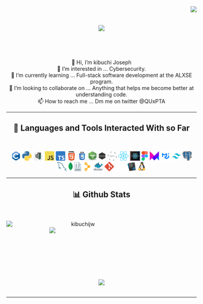 <img align="right" src="https://visitor-badge.laobi.icu/badge?page_id=kibuchijw.kibuchijw">

<h1 align="center">
  <a href="https://git.io/typing-svg">
    <img src="https://readme-typing-svg.herokuapp.com/?lines=Hello,+There!+👋; .I+am+Kibuchi+Joseph....;Good+to+see+you+here!&center=true&size=30">
  </a>
</h1>

<br>
<p align="center">
  <br>
   👋 Hi, I’m kibuchi Joseph
   <br>
   👀 I’m interested in ... Cybersecurity.
   <br>
   🌱 I’m currently learning ... Full-stack software development at the ALXSE program.
   <br>
   💞️ I’m looking to collaborate on ... Anything that helps me become better at understanding code.
   <br>
   📫 How to reach me ... Dm me on twitter @QUxPTA
</p>

<hr>
<h2 align="center">🔨 Languages and Tools Interacted With so Far</h2>
<br>
<p align="center">
  <code><img title="C" height="25" src="images/c-original.svg"></code>
  <code><img title="Python" height="25" src="images/python.svg"></code>
  <code><img title="Django" height="25" src="images/django.svg"></code>
  <code><img title="Javascript" height="25" src="images/js.svg"></code>
  <code><img title="Typescript" height="25" src="images/ts.svg"></code>
  <code><img title="HTML5" height="25" src="images/html.svg"></code>
  <code><img title="CSS" height="25" src="images/css.svg"></code>
  <code><img title="NodeJS" height="25" src="images/node-js.svg"></code> 
  <code><img title="ExpressJS" height="25" src="images/express.svg"></code>
  <code><img title="NextJS" height="25" src="images/next.svg"></code>
  <code><img title="React" height="25" src="images/react.svg"></code>
  <code><img title="ReactNative" height="25" src="images/ReactNative.svg"></code> 
  <code><img title="Figma" height="25" src="images/figma.svg"></code> 
  <code><img title="FramerMotion" height="25" src="images/framer.svg"></code>
  <code><img title="Material-UI" height="25" src="images/mui.svg"></code> 
  <code><img title="Tailwind" height="25" src="images/tailwind.svg"></code>
  <code><img title="PostgreSQL" height="25" src="images/postger.svg"></code>
  <code><img title="MySQL" height="25" src="images/mysql.svg"></code>
  <code><img title="MongoDB" height="25" src="images/mongodb.svg"></code>
  <code><img title="JSON" height="25" src="images/json.svg"></code>
  <code><img title="Puppet" height="25" src="images/puppet.svg"></code>
  <code><img title="Docker" height="25" src="images/docker.svg"></code>
  <code><img title="Git" height="25" src="images/git.svg"></code>
  <code><img title="GitHub" height="25" src="images/gitwhite.svg"></code>
  <code><img title="Visual Studio Code" height="25" src="images/vscode.svg"></code>
  <code><img title="Linux" height="25" src="images/linux.svg"></code>
</p>
<hr>

<h2 align="center">📊 Github Stats</h2>
<br>
<p align=center>
  <div align=center>
    <a href="https://github.com/denvercoder1/github-readme-streak-stats" title="Go to Source">
      <img align="left" width=390 src="https://streak-stats.demolab.com/?user=kibuchijw&theme=react&border=61dafb&hide_border=true" alt="kibuchijw" />
    </a>
    <a href="https://github.com/anuraghazra/github-readme-stats" title="Go to Source">
      <img align="right" width=390 src="https://github-readme-stats.vercel.app/api?username=kibuchijw&show_icons=true&theme=react&border_color=61dafb&hide_border=true" />
    </a>
  </div>
  <br><br><br><br><br><br><br><br><br>
  <div align=center>
    <a href="https://github.com/anuraghazra/github-readme-stats">
      <img height=200 align="center" src="https://github-readme-stats.vercel.app/api/top-langs/?username=kibuchijw&hide=c%23,powershell,Mathematica,Ruby,Objective-C,Objective-C%2b%2b,Cuda&title_color=61dafb&text_color=ffffff&icon_color=61dafb&bg_color=20232a&langs_count=8&layout=compact&border_color=61dafb&hide_border=true&size_weight=0.5&count_weight=0.5" />
    </a>
  </div>
  <br>
</p>

<hr>
